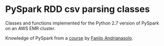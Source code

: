 # PySpark RDD csv parsing classes

Classes and functions implemented for the Python 2.7 version of PySpark on an AWS EMR cluster.

Knowledge of PySpark from a [course](https://github.com/andfanilo/pyspark-tutorial) by [Fanilo Andrianasolo](https://github.com/andfanilo).
